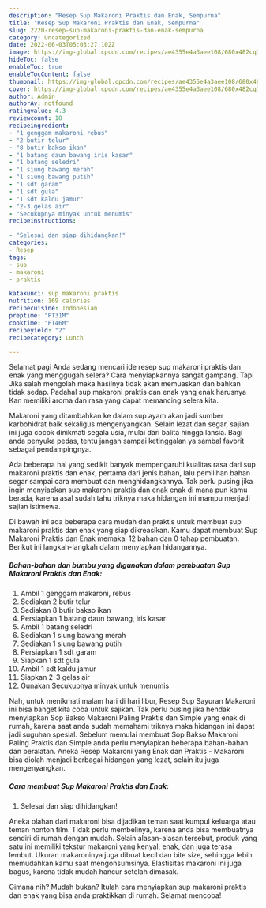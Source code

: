 ```yaml
---
description: "Resep Sup Makaroni Praktis dan Enak, Sempurna"
title: "Resep Sup Makaroni Praktis dan Enak, Sempurna"
slug: 2220-resep-sup-makaroni-praktis-dan-enak-sempurna
category: Uncategorized
date: 2022-06-03T05:03:27.102Z
image: https://img-global.cpcdn.com/recipes/ae4355e4a3aee108/680x482cq70/sup-makaroni-praktis-dan-enak-foto-resep-utama.jpg
hideToc: false
enableToc: true
enableTocContent: false
thumbnail: https://img-global.cpcdn.com/recipes/ae4355e4a3aee108/680x482cq70/sup-makaroni-praktis-dan-enak-foto-resep-utama.jpg
cover: https://img-global.cpcdn.com/recipes/ae4355e4a3aee108/680x482cq70/sup-makaroni-praktis-dan-enak-foto-resep-utama.jpg
author: Admin
authorAv: notfound
ratingvalue: 4.3
reviewcount: 18
recipeingredient:
- "1 genggam makaroni rebus"
- "2 butir telur"
- "8 butir bakso ikan"
- "1 batang daun bawang iris kasar"
- "1 batang seledri"
- "1 siung bawang merah"
- "1 siung bawang putih"
- "1 sdt garam"
- "1 sdt gula"
- "1 sdt kaldu jamur"
- "2-3 gelas air"
- "Secukupnya minyak untuk menumis"
recipeinstructions:

- "Selesai dan siap dihidangkan!"
categories:
- Resep
tags:
- sup
- makaroni
- praktis

katakunci: sup makaroni praktis 
nutrition: 169 calories
recipecuisine: Indonesian
preptime: "PT31M"
cooktime: "PT46M"
recipeyield: "2"
recipecategory: Lunch

---
```



Selamat pagi Anda sedang mencari ide resep sup makaroni praktis dan enak yang menggugah selera? Cara menyiapkannya sangat gampang. Tapi Jika salah mengolah maka hasilnya tidak akan memuaskan dan bahkan tidak sedap. Padahal sup makaroni praktis dan enak yang enak harusnya Kan memiliki aroma dan rasa yang dapat memancing selera kita.


Makaroni yang ditambahkan ke dalam sup ayam akan jadi sumber karbohidrat baik sekaligus mengenyangkan. Selain lezat dan segar, sajian ini juga cocok dinikmati segala usia, mulai dari balita hingga lansia. Bagi anda penyuka pedas, tentu jangan sampai ketinggalan ya sambal favorit sebagai pendampingnya.

Ada beberapa hal yang sedikit banyak mempengaruhi kualitas rasa dari sup makaroni praktis dan enak, pertama dari jenis bahan, lalu pemilihan bahan segar sampai cara membuat dan menghidangkannya. Tak perlu pusing jika ingin menyiapkan sup makaroni praktis dan enak enak di mana pun kamu berada, karena asal sudah tahu triknya maka hidangan ini mampu menjadi sajian istimewa.


Di bawah ini ada beberapa cara mudah dan praktis untuk membuat sup makaroni praktis dan enak yang siap dikreasikan. Kamu dapat membuat Sup Makaroni Praktis dan Enak memakai 12 bahan dan 0 tahap pembuatan. Berikut ini langkah-langkah dalam menyiapkan hidangannya.

<!--inarticleads1-->

##### Bahan-bahan dan bumbu yang digunakan dalam pembuatan Sup Makaroni Praktis dan Enak:

1. Ambil 1 genggam makaroni, rebus
1. Sediakan 2 butir telur
1. Sediakan 8 butir bakso ikan
1. Persiapkan 1 batang daun bawang, iris kasar
1. Ambil 1 batang seledri
1. Sediakan 1 siung bawang merah
1. Sediakan 1 siung bawang putih
1. Persiapkan 1 sdt garam
1. Siapkan 1 sdt gula
1. Ambil 1 sdt kaldu jamur
1. Siapkan 2-3 gelas air
1. Gunakan Secukupnya minyak untuk menumis


Nah, untuk menikmati malam hari di hari libur, Resep Sup Sayuran Makaroni ini bisa banget kita coba untuk sajikan. Tak perlu pusing jika hendak menyiapkan Sop Bakso Makaroni Paling Praktis dan Simple yang enak di rumah, karena saat anda sudah memahami triknya maka hidangan ini dapat jadi suguhan spesial. Sebelum memulai membuat Sop Bakso Makaroni Paling Praktis dan Simple anda perlu menyiapkan beberapa bahan-bahan dan peralatan. Aneka Resep Makaroni yang Enak dan Praktis - Makaroni bisa diolah menjadi berbagai hidangan yang lezat, selain itu juga mengenyangkan. 

<!--inarticleads2-->

##### Cara membuat Sup Makaroni Praktis dan Enak:


1. Selesai dan siap dihidangkan!

Aneka olahan dari makaroni bisa dijadikan teman saat kumpul keluarga atau teman nonton film. Tidak perlu membelinya, karena anda bisa membuatnya sendiri di rumah dengan mudah. Selain alasan-alasan tersebut, produk yang satu ini memiliki tekstur makaroni yang kenyal, enak, dan juga terasa lembut. Ukuran makaroninya juga dibuat kecil dan bite size, sehingga lebih memudahkan kamu saat mengonsumsinya. Elastisitas makaroni ini juga bagus, karena tidak mudah hancur setelah dimasak. 

Gimana nih? Mudah bukan? Itulah cara menyiapkan sup makaroni praktis dan enak yang bisa anda praktikkan di rumah. Selamat mencoba!
